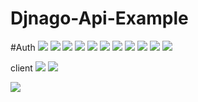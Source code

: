 # Djnago-Api-Example

#Auth
![](guide\Auth\Auth_in_settings.png)
![](guide\Auth\Auth_in_views.png)
![](guide\Auth\Auth_test_1.png)
![](guide\Auth\Auth_test_2.png)
![](guide\Auth\clinte_code.png)
![](guide\Auth\Install_simple_JWT.png)
![](guide\Auth\JWT_Auth_in_settings.png)
![](guide\Auth\Postman_get_token.png)
![](guide\Auth\postman_refresh_token.png)
![](guide\Auth\postman_token_test.png)
![](guide\Auth\Token_URL_set.png)

client
![](guide\client\client.png)
![](guide\client\get_token.png)

![](guide/Django/views.png)
